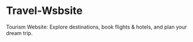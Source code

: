 # Travel-Wsbsite
Tourism Website: Explore destinations, book flights &amp; hotels, and plan your dream trip.
